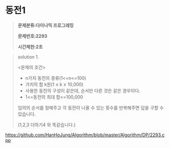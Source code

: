 # 동전1

> **문제분류:다이나믹 프로그래밍**
>
> **문제번호:2293**
>
> **시간제한:2초**

> solution 1.
>
> 
>
> <문제의 조건>
>
> - n가지 동전의 종류(1<=n<=100)
> - 가치의 합 k원(1 ≤ k ≤ 10,000)
> - 사용한 동전의 구성이 같은데, 순서만 다른 것은 같은 경우이다.
> - 1<=동전의 최대 합<=100,000
>
> 
>
> 임의의 순서를 정해주고 각 동전이 나올 수 있는 횟수를 반복해주면 답을 구할 수 있습니다.
>
> (1,2,3 더하기4 와 똑같습니다.)
>
> 

https://github.com/HanHoJung/Algorithm/blob/master/Algorithm/DP/2293.cpp









